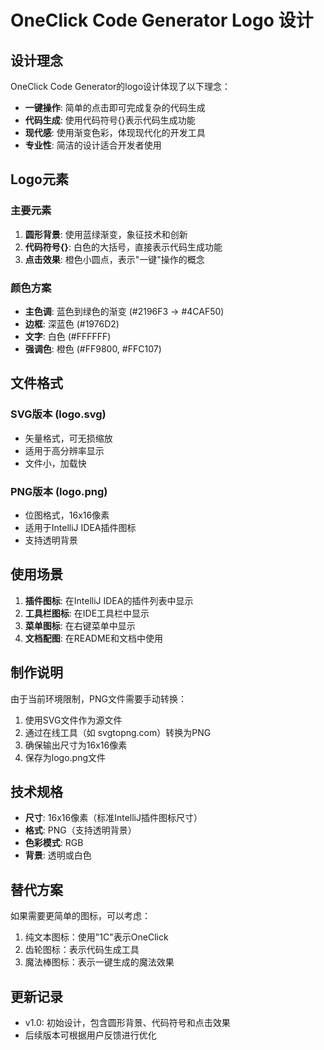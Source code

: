# OneClick Code Generator Logo 设计

## 设计理念

OneClick Code Generator的logo设计体现了以下理念：
- **一键操作**: 简单的点击即可完成复杂的代码生成
- **代码生成**: 使用代码符号{}表示代码生成功能
- **现代感**: 使用渐变色彩，体现现代化的开发工具
- **专业性**: 简洁的设计适合开发者使用

## Logo元素

### 主要元素
1. **圆形背景**: 使用蓝绿渐变，象征技术和创新
2. **代码符号{}**: 白色的大括号，直接表示代码生成功能
3. **点击效果**: 橙色小圆点，表示"一键"操作的概念

### 颜色方案
- **主色调**: 蓝色到绿色的渐变 (#2196F3 → #4CAF50)
- **边框**: 深蓝色 (#1976D2)
- **文字**: 白色 (#FFFFFF)
- **强调色**: 橙色 (#FF9800, #FFC107)

## 文件格式

### SVG版本 (logo.svg)
- 矢量格式，可无损缩放
- 适用于高分辨率显示
- 文件小，加载快

### PNG版本 (logo.png)
- 位图格式，16x16像素
- 适用于IntelliJ IDEA插件图标
- 支持透明背景

## 使用场景

1. **插件图标**: 在IntelliJ IDEA的插件列表中显示
2. **工具栏图标**: 在IDE工具栏中显示
3. **菜单图标**: 在右键菜单中显示
4. **文档配图**: 在README和文档中使用

## 制作说明

由于当前环境限制，PNG文件需要手动转换：

1. 使用SVG文件作为源文件
2. 通过在线工具（如 svgtopng.com）转换为PNG
3. 确保输出尺寸为16x16像素
4. 保存为logo.png文件

## 技术规格

- **尺寸**: 16x16像素（标准IntelliJ插件图标尺寸）
- **格式**: PNG（支持透明背景）
- **色彩模式**: RGB
- **背景**: 透明或白色

## 替代方案

如果需要更简单的图标，可以考虑：
1. 纯文本图标：使用"1C"表示OneClick
2. 齿轮图标：表示代码生成工具
3. 魔法棒图标：表示一键生成的魔法效果

## 更新记录

- v1.0: 初始设计，包含圆形背景、代码符号和点击效果
- 后续版本可根据用户反馈进行优化

